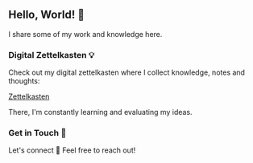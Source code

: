 ## Hello, World! 👋

I share some of my work and knowledge here.

### Digital Zettelkasten 💡
Check out my digital zettelkasten where I collect knowledge, notes and thoughts:

[Zettelkasten](https://github.com/manuelcoca/zettelkasten)

There, I'm constantly learning and evaluating my ideas.

### Get in Touch 💌
Let's connect 🌟 Feel free to reach out!
